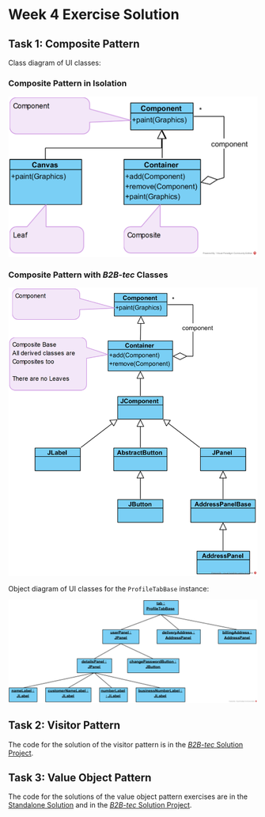 # Week 4 Exercise Solution

## Task 1: Composite Pattern
Class diagram of UI classes:

### Composite Pattern in Isolation
![Class Diagram](Ex4.1%20Composite%20Isolated%20Solution.png)

### Composite Pattern with *B2B-tec* Classes

![Class Diagram](Ex4.1%20B2B-tec%20UI%20Classes.png)

Object diagram of UI classes for the `ProfileTabBase` instance:

![Object Diagram](Ex4.1%20B2B-tec%20UI%20Objects.png)


## Task 2: Visitor Pattern
The code for the solution of the visitor pattern is in the [*B2B-tec* Solution Project](B2B-tec%20week%204%20solution).

## Task 3: Value Object Pattern
The code for the solutions of the value object pattern exercises are in the [Standalone Solution](week%204%20Price%20Value%20Type%20Solution) and in the [*B2B-tec* Solution Project](B2B-tec%20week%204%20solution).
